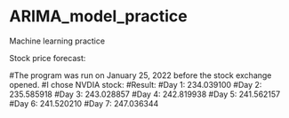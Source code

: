 # ARIMA_model_practice
Machine learning practice

Stock price forecast:

#The program was run on January 25, 2022 before the stock exchange opened.
#I chose NVDIA stock:
#Result:
#Day 1: 234.039100
#Day 2: 235.585918
#Day 3: 243.028857
#Day 4: 242.819938
#Day 5: 241.562157
#Day 6: 241.520210
#Day 7: 247.036344

